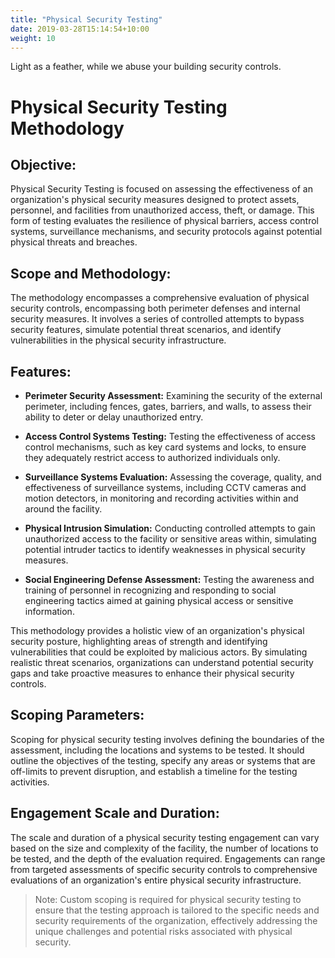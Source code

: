 ```yaml
---
title: "Physical Security Testing"
date: 2019-03-28T15:14:54+10:00
weight: 10
---
```


Light as a feather, while we abuse your building security controls. 
<!--more-->

# Physical Security Testing Methodology 

## Objective: 
Physical Security Testing is focused on assessing the effectiveness of an organization's physical security measures designed to protect assets, personnel, and facilities from unauthorized access, theft, or damage. This form of testing evaluates the resilience of physical barriers, access control systems, surveillance mechanisms, and security protocols against potential physical threats and breaches. 

## Scope and Methodology: 
The methodology encompasses a comprehensive evaluation of physical security controls, encompassing both perimeter defenses and internal security measures. It involves a series of controlled attempts to bypass security features, simulate potential threat scenarios, and identify vulnerabilities in the physical security infrastructure. 

## Features: 

- **Perimeter Security Assessment:** Examining the security of the external perimeter, including fences, gates, barriers, and walls, to assess their ability to deter or delay unauthorized entry. 

- **Access Control Systems Testing:** Testing the effectiveness of access control mechanisms, such as key card systems and locks, to ensure they adequately restrict access to authorized individuals only. 

- **Surveillance Systems Evaluation:** Assessing the coverage, quality, and effectiveness of surveillance systems, including CCTV cameras and motion detectors, in monitoring and recording activities within and around the facility. 

- **Physical Intrusion Simulation:** Conducting controlled attempts to gain unauthorized access to the facility or sensitive areas within, simulating potential intruder tactics to identify weaknesses in physical security measures. 
 
- **Social Engineering Defense Assessment:** Testing the awareness and training of personnel in recognizing and responding to social engineering tactics aimed at gaining physical access or sensitive information. 

This methodology provides a holistic view of an organization's physical security posture, highlighting areas of strength and identifying vulnerabilities that could be exploited by malicious actors. By simulating realistic threat scenarios, organizations can understand potential security gaps and take proactive measures to enhance their physical security controls. 

## Scoping Parameters: 

Scoping for physical security testing involves defining the boundaries of the assessment, including the locations and systems to be tested. It should outline the objectives of the testing, specify any areas or systems that are off-limits to prevent disruption, and establish a timeline for the testing activities. 

## Engagement Scale and Duration: 

The scale and duration of a physical security testing engagement can vary based on the size and complexity of the facility, the number of locations to be tested, and the depth of the evaluation required. Engagements can range from targeted assessments of specific security controls to comprehensive evaluations of an organization's entire physical security infrastructure. 

> Note: Custom scoping is required for physical security testing to ensure that the testing approach is tailored to the specific needs and security requirements of the organization, effectively addressing the unique challenges and potential risks associated with physical security. 
